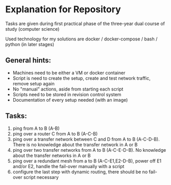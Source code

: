 # Explanation for Repository

Tasks are given during first practical phase of the three-year dual course of study (computer science)

Used technology for my solutions are docker / docker-compose / bash / python (in later stages)

## General hints:

- Machines need to be either a VM or docker container
- Script is need to create the setup, create and test network traffic, remove setup again
- No "manual" actions, aside from starting each script
- Scripts need to be stored in revision control system
- Documentation of every setup needed (with an image)



## Tasks:

1. ping from A to B (A-B)
2. ping over a router C from A to B (A-C-B)
3. ping over a transfer network between C and D from A to B (A-C-D-B). There is no knowledge about the transfer network in A or B
4. ping over two transfer networks from A to B (A-C-E-D-B). No knowledge about the transfer networks in A or B
5. ping over a redundant mesh from a to B (A-C-E1,E2-D-B), power off E1 and/or E2, handle the fail-over manually with a script
6. configure the last step with dynamic routing, there should be no fail-over script necessary
